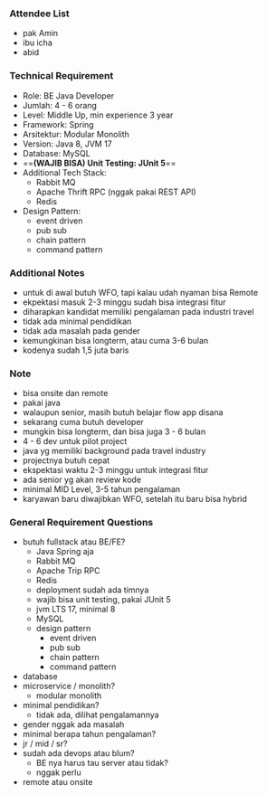 ### Attendee List
- pak Amin
- ibu icha
- abid


### Technical Requirement
- Role: BE Java Developer
- Jumlah: 4 - 6 orang
- Level: Middle Up, min experience 3 year
- Framework: Spring
- Arsitektur: Modular Monolith
- Version: Java 8, JVM 17
- Database: MySQL
- ==**(WAJIB BISA) Unit Testing: JUnit 5**==
- Additional Tech Stack:
	- Rabbit MQ
	- Apache Thrift RPC (nggak pakai REST API)
	- Redis
- Design Pattern:
	- event driven
	- pub sub
	- chain pattern 
	- command pattern


### Additional Notes
- untuk di awal butuh WFO, tapi kalau udah nyaman bisa Remote
- ekpektasi masuk 2-3 minggu sudah bisa integrasi fitur
- diharapkan kandidat memiliki pengalaman pada industri travel
- tidak ada minimal pendidikan
- tidak ada masalah pada gender
- kemungkinan bisa longterm, atau cuma 3-6 bulan
- kodenya sudah 1,5 juta baris


### Note
- bisa onsite dan remote
- pakai java
- walaupun senior, masih butuh belajar flow app disana
- sekarang cuma butuh developer
- mungkin bisa longterm, dan bisa juga 3 - 6 bulan
- 4 - 6 dev untuk pilot project
- java yg memiliki background pada travel industry
- projectnya butuh cepat
- ekspektasi waktu 2-3 minggu untuk integrasi fitur
- ada senior yg akan review kode
- minimal MID Level, 3-5 tahun pengalaman
- karyawan baru diwajibkan WFO, setelah itu baru bisa hybrid

### General Requirement Questions
- butuh fullstack atau BE/FE?
	- Java Spring aja
	- Rabbit MQ
	- Apache Trip RPC
	- Redis
	- deployment sudah ada timnya
	- wajib bisa unit testing, pakai JUnit 5
	- jvm LTS 17, minimal 8
	- MySQL
	- design pattern
		- event driven
		- pub sub
		- chain pattern 
		- command pattern
- database
- microservice / monolith?
	- modular monolith
- minimal pendidikan?
	- tidak ada, dilihat pengalamannya
- gender nggak ada masalah
- minimal berapa tahun pengalaman?
- jr / mid / sr?
- sudah ada devops atau blum?
	- BE nya harus tau server atau tidak?
	- nggak perlu
- remote atau onsite